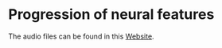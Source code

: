 # Progression of neural features

The audio files can be found in this [Website](https://Dushk88.github.io/progression-of-neural-features/).
